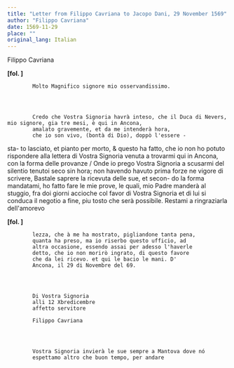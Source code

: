 ```yaml
---
title: "Letter from Filippo Cavriana to Jacopo Dani, 29 November 1569"
author: "Filippo Cavriana"
date: 1569-11-29
place: ""
original_lang: Italian
---
```


Filippo Cavriana




        
        
        
**[fol. ]**


        
            
            Molto Magnifico signore mio osservandissimo.
        


        
            Credo che Vostra Signoria havrà inteso, che il Duca di Nevers, mio signore, gia tre mesi, è qui in Ancona,
            amalato gravemente, et da me intenderà hora,
            che io son vivo, (bontà di Dio), doppò l'essere -
sta-
            to lasciato, et pianto per morto, & questo ha
            fatto, che io non ho potuto rispondere alla lettera
            di Vostra Signoria venuta a trovarmi qui in Ancona, con
            la forma delle provanze / Onde io prego Vostra Signoria a
            scusarmi del silentio tenutoi seco sin hora; non
            havendo havuto prima forze ne vigore di scrivere,
            Bastale saprere la ricevuta delle sue, et secon-
do la forma mandatami, ho fatto fare le mie
            prove, le quali, mio Padre manderà al stuggio, fra
            doi giorni accioche col favor di Vostra Signoria et di lui
            si conduca il negotio a fine, piu tosto che serà
            possibile. Restami a ringraziarla dell'amorevo
        


            
**[fol. ]**


        
            lezza, che à me ha mostrato, pigliandone tanta pena,
            quanta ha preso, ma io riserbo questo ufficio, ad
            altra occasione, essendo assai per adesso l'haverle
            detto, che io non morirò ingrato, di questo favore
            che da lei ricevo. et qui le bacio le mani. D'
            Ancona, il 29 di Novembre del 69.
        


            
            Di Vostra Signoria
            alli 12 Xbredicembre
            affetto servitore
            
            Filippo Cavriana
        


        
            Vostra Signoria invierà le sue sempre a Mantova dove nó
            espettamo altro che buon tempo, per andare


        
        
        
    